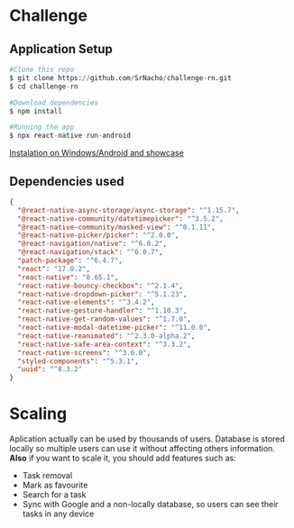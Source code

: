 # Challenge

## Application Setup

```python
#Clone this repo
$ git clone https://github.com/SrNacho/challenge-rn.git
$ cd challenge-rn

#Download dependencies
$ npm install

#Running the app
$ npx react-native run-android
```
[Instalation on Windows/Android and showcase](https://youtu.be/2cYZFeXrkT0)

## Dependencies used

```json
{
  "@react-native-async-storage/async-storage": "^1.15.7",
  "@react-native-community/datetimepicker": "^3.5.2",
  "@react-native-community/masked-view": "^0.1.11",
  "@react-native-picker/picker": "^2.0.0",
  "@react-navigation/native": "^6.0.2",
  "@react-navigation/stack": "^6.0.7",
  "patch-package": "^6.4.7",
  "react": "17.0.2",
  "react-native": "0.65.1",
  "react-native-bouncy-checkbox": "^2.1.4",
  "react-native-dropdown-picker": "^5.1.23",
  "react-native-elements": "^3.4.2",
  "react-native-gesture-handler": "^1.10.3",
  "react-native-get-random-values": "^1.7.0",
  "react-native-modal-datetime-picker": "^11.0.0",
  "react-native-reanimated": "^2.3.0-alpha.2",
  "react-native-safe-area-context": "^3.3.2",
  "react-native-screens": "^3.6.0",
  "styled-components": "^5.3.1",
  "uuid": "^8.3.2"
}
```

# Scaling

Aplication actually can be used by thousands of users. Database is stored locally so multiple users can use it without affecting others information. <br>
**Also** if you want to scale it, you should add features such as:

- Task removal
- Mark as favourite
- Search for a task
- Sync with Google and a non-locally database, so users can see their tasks in any device
